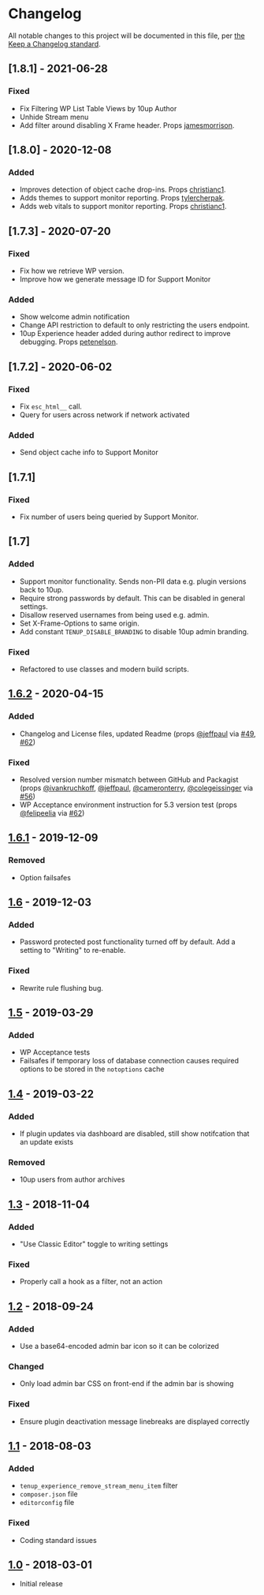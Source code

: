 # Changelog

All notable changes to this project will be documented in this file, per [the Keep a Changelog standard](http://keepachangelog.com/).

## [1.8.1] - 2021-06-28
### Fixed
* Fix Filtering WP List Table Views by 10up Author
* Unhide Stream menu
* Add filter around disabling X Frame header. Props [jamesmorrison](https://github.com/jamesmorrison).

## [1.8.0] - 2020-12-08
### Added
* Improves detection of object cache drop-ins. Props [christianc1](https://github.com/christianc1).
* Adds themes to support monitor reporting. Props [tylercherpak](https://github.com/tylercherpak).
* Adds web vitals to support monitor reporting. Props [christianc1](https://github.com/christianc1).

## [1.7.3] - 2020-07-20
### Fixed
* Fix how we retrieve WP version.
* Improve how we generate message ID for Support Monitor

### Added
* Show welcome admin notification
* Change API restriction to default to only restricting the users endpoint.
* 10up Experience header added during author redirect to improve debugging. Props [petenelson](https://github.com/petenelson).

## [1.7.2] - 2020-06-02
### Fixed
* Fix `esc_html__` call.
* Query for users across network if network activated

### Added
* Send object cache info to Support Monitor

## [1.7.1]
### Fixed
* Fix number of users being queried by Support Monitor.

## [1.7]
### Added
* Support monitor functionality. Sends non-PII data e.g. plugin versions back to 10up.
* Require strong passwords by default. This can be disabled in general settings.
* Disallow reserved usernames from being used e.g. admin.
* Set X-Frame-Options to same origin.
* Add constant `TENUP_DISABLE_BRANDING` to disable 10up admin branding.

### Fixed
* Refactored to use classes and modern build scripts.

## [1.6.2] - 2020-04-15
### Added
- Changelog and License files, updated Readme (props [@jeffpaul](https://github.com/jeffpaul) via [#49](https://github.com/10up/10up-experience/pull/49), [#62](https://github.com/10up/10up-experience/pull/62))

### Fixed
- Resolved version number mismatch between GitHub and Packagist (props [@ivankruchkoff](https://github.com/ivankruchkoff), [@jeffpaul](https://github.com/jeffpaul), [@cameronterry](https://github.com/cameronterry), [@colegeissinger](https://github.com/colegeissinger) via [#56](https://github.com/10up/10up-experience/pull/56))
- WP Acceptance environment instruction for 5.3 version test (props [@felipeelia](https://github.com/felipeelia) via [#62](https://github.com/10up/10up-experience/pull/62))

## [1.6.1] - 2019-12-09
### Removed
- Option failsafes

## [1.6] - 2019-12-03
### Added
- Password protected post functionality turned off by default. Add a setting to "Writing" to re-enable.

### Fixed
- Rewrite rule flushing bug.

## [1.5] - 2019-03-29
### Added
- WP Acceptance tests
- Failsafes if temporary loss of database connection causes required options to be stored in the `notoptions` cache

## [1.4] - 2019-03-22
### Added
- If plugin updates via dashboard are disabled, still show notifcation that an update exists

### Removed
- 10up users from author archives

## [1.3] - 2018-11-04
### Added
- "Use Classic Editor" toggle to writing settings

### Fixed
- Properly call a hook as a filter, not an action

## [1.2] - 2018-09-24
### Added
- Use a base64-encoded admin bar icon so it can be colorized

### Changed
- Only load admin bar CSS on front-end if the admin bar is showing

### Fixed
- Ensure plugin deactivation message linebreaks are displayed correctly

## [1.1] - 2018-08-03
### Added
- `tenup_experience_remove_stream_menu_item` filter
- `composer.json` file
- `editorconfig` file

### Fixed
- Coding standard issues

## [1.0] - 2018-03-01
- Initial release

[Unreleased]: https://github.com/10up/10up-experience/compare/master...develop
[1.6.2]: https://github.com/10up/10up-experience/compare/1.6.1...1.6.2
[1.6.1]: https://github.com/10up/10up-experience/compare/1.6...1.6.1
[1.6]: https://github.com/10up/10up-experience/compare/1.5...1.6
[1.5]: https://github.com/10up/10up-experience/compare/1.4...1.5
[1.4]: https://github.com/10up/10up-experience/compare/1.3...1.4
[1.3]: https://github.com/10up/10up-experience/compare/1.2...1.3
[1.2]: https://github.com/10up/10up-experience/compare/1.1...1.2
[1.1]: https://github.com/10up/10up-experience/compare/1.0...1.1
[1.0]: https://github.com/10up/10up-experience/releases/tag/1.0
